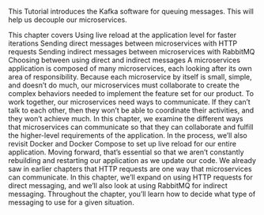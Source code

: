 This Tutorial introduces the Kafka software for queuing messages. This
will help us decouple our microservices.

This chapter covers
Using live reload at the application level for faster iterations
Sending direct messages between microservices with HTTP requests
Sending indirect messages between microservices with RabbitMQ
Choosing between using direct and indirect messages
A microservices application is composed of many microservices, each
looking after its own area of responsibility. Because each microservice by
itself is small, simple, and doesn’t do much, our microservices must
collaborate to create the complex behaviors needed to implement the feature
set for our product. To work together, our microservices need ways to
communicate. If they can’t talk to each other, then they won’t be able to
coordinate their activities, and they won’t achieve much.
In this chapter, we examine the different ways that microservices can
communicate so that they can collaborate and fulfill the higher-level
requirements of the application. In the process, we’ll also revisit Docker and
Docker Compose to set up live reload for our entire application. Moving
forward, that’s essential so that we aren’t constantly rebuilding and restarting
our application as we update our code.
We already saw in earlier chapters that HTTP requests are one way that
microservices can communicate. In this chapter, we’ll expand on using HTTP
requests for direct messaging, and we’ll also look at using RabbitMQ for
indirect messaging. Throughout the chapter, you’ll learn how to decide what
type of messaging to use for a given situation.


